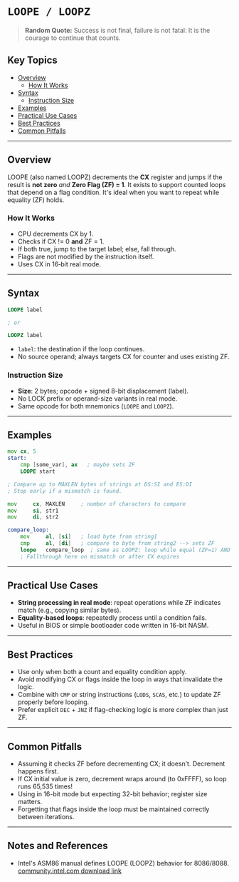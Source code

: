 # `LOOPE / LOOPZ`

> **Random Quote:** Success is not final, failure is not fatal: It is the courage to continue that counts.

## Key Topics

- [Overview](#overview)
    - [How It Works](#how-it-works)
- [Syntax](#syntax)
    - [Instruction Size](#instruction-size)
- [Examples](#examples)
- [Practical Use Cases](#practical-use-cases)
- [Best Practices](#best‑practices)
- [Common Pitfalls](#common‑pitfalls)

---

## Overview

LOOPE (also named LOOPZ) decrements the **CX** register and jumps if the result is **not zero** *and* **Zero Flag (ZF) = 1**. It exists to support counted loops that depend on a flag condition. It's ideal when you want to repeat while equality (ZF) holds.

### How It Works

- CPU decrements CX by 1.
- Checks if CX != 0 **and** ZF = 1.
- If both true, jump to the target label; else, fall through.
- Flags are not modified by the instruction itself.
- Uses CX in 16‑bit real mode.

---

## Syntax

```asm
LOOPE label

; or

LOOPZ label
```

* `label`: the destination if the loop continues.
* No source operand; always targets CX for counter and uses existing ZF.

### Instruction Size

* **Size**: 2 bytes; opcode + signed 8-bit displacement (label).
* No LOCK prefix or operand-size variants in real mode.
* Same opcode for both mnemonics (`LOOPE` and `LOOPZ`).

---

## Examples

```asm
mov cx, 5
start:
    cmp [some_var], ax   ; maybe sets ZF
    LOOPE start
```

```asm
; Compare up to MAXLEN bytes of strings at DS:SI and ES:DI
; Stop early if a mismatch is found.

mov     cx, MAXLEN     ; number of characters to compare
mov     si, str1
mov     di, str2

compare_loop:
    mov     al, [si]   ; load byte from string1
    cmp     al, [di]   ; compare to byte from string2 --> sets ZF
    loope   compare_loop  ; same as LOOPZ: loop while equal (ZF=1) AND CX != 0
    ; Fallthrough here on mismatch or after CX expires
```

---

## Practical Use Cases

* **String processing in real mode**: repeat operations while ZF indicates match (e.g., copying similar bytes).
* **Equality‑based loops**: repeatedly process until a condition fails.
* Useful in BIOS or simple bootloader code written in 16-bit NASM.

---

## Best Practices

* Use only when both a count and equality condition apply.
* Avoid modifying CX or flags inside the loop in ways that invalidate the logic.
* Combine with `CMP` or string instructions (`LODS`, `SCAS`, etc.) to update ZF properly before looping.
* Prefer explicit `DEC` + `JNZ` if flag-checking logic is more complex than just ZF.

---

## Common Pitfalls

* Assuming it checks ZF before decrementing CX; it doesn’t. Decrement happens first.
* If CX initial value is zero, decrement wraps around (to 0xFFFF), so loop runs 65,535 times!
* Using in 16-bit mode but expecting 32-bit behavior; register size matters.
* Forgetting that flags inside the loop must be maintained correctly between iterations.

---

## Notes and References

* Intel's ASM86 manual defines LOOPE (LOOPZ) behavior for 8086/8088. [community.intel.com download link](https://community.intel.com/cipcp26785/attachments/cipcp26785/c-compiler/31103/1/121703-003_ASM86_Language_Reference_Manual_Nov83.pdf)

